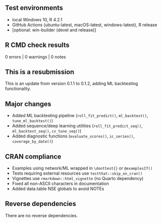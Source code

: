 ## Test environments
* local Windows 10, R 4.2.1
* GitHub Actions (ubuntu-latest, macOS-latest, windows-latest), R release
* [optional: win-builder (devel and release)]

## R CMD check results
0 errors | 0 warnings | 0 notes

## This is a resubmission
This is an update from version 0.1.1 to 0.1.2, adding ML backtesting functionality.

## Major changes
* Added ML backtesting pipeline (`roll_fit_predict()`, `ml_backtest()`, `tune_ml_backtest()`)
* Added sequence/deep learning utilities (`roll_fit_predict_seq()`, `ml_backtest_seq()`, `cv_tune_seq()`)
* Added diagnostic functions (`evaluate_scores()`, `ic_series()`, `coverage_by_date()`)

## CRAN compliance
* Examples using network/ML wrapped in `\donttest{}` or `@examplesIf()`
* Tests requiring external resources use `testthat::skip_on_cran()`
* Vignettes use `rmarkdown::html_vignette` (no Quarto dependency)
* Fixed all non-ASCII characters in documentation
* Added data.table NSE globals to avoid NOTEs

## Reverse dependencies
There are no reverse dependencies.

